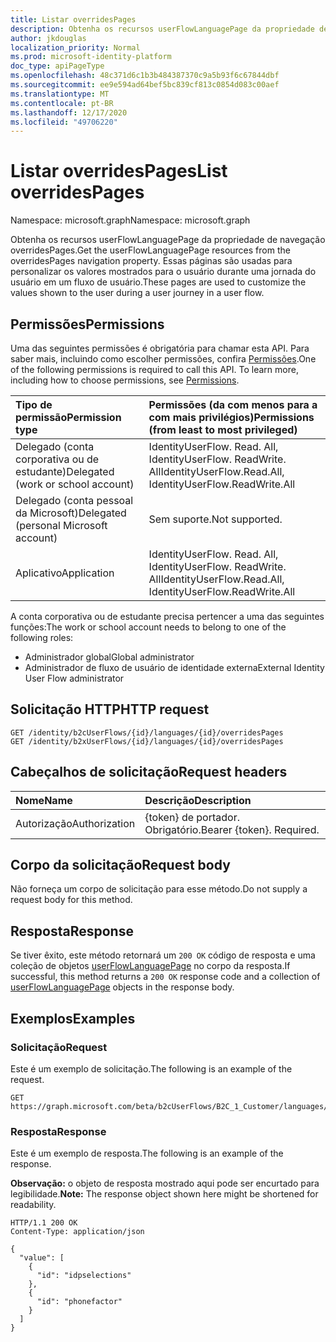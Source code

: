```yaml
---
title: Listar overridesPages
description: Obtenha os recursos userFlowLanguagePage da propriedade de navegação overridesPages.
author: jkdouglas
localization_priority: Normal
ms.prod: microsoft-identity-platform
doc_type: apiPageType
ms.openlocfilehash: 48c371d6c1b3b484387370c9a5b93f6c67844dbf
ms.sourcegitcommit: ee9e594ad64bef5bc839cf813c0854d083c00aef
ms.translationtype: MT
ms.contentlocale: pt-BR
ms.lasthandoff: 12/17/2020
ms.locfileid: "49706220"
---
```

# <a name="list-overridespages"></a><span data-ttu-id="7e238-103">Listar overridesPages</span><span class="sxs-lookup"><span data-stu-id="7e238-103">List overridesPages</span></span>

<span data-ttu-id="7e238-104">Namespace: microsoft.graph</span><span class="sxs-lookup"><span data-stu-id="7e238-104">Namespace: microsoft.graph</span></span>

<span data-ttu-id="7e238-105">Obtenha os recursos userFlowLanguagePage da propriedade de navegação overridesPages.</span><span class="sxs-lookup"><span data-stu-id="7e238-105">Get the userFlowLanguagePage resources from the overridesPages navigation property.</span></span> <span data-ttu-id="7e238-106">Essas páginas são usadas para personalizar os valores mostrados para o usuário durante uma jornada do usuário em um fluxo de usuário.</span><span class="sxs-lookup"><span data-stu-id="7e238-106">These pages are used to customize the values shown to the user during a user journey in a user flow.</span></span>

## <a name="permissions"></a><span data-ttu-id="7e238-107">Permissões</span><span class="sxs-lookup"><span data-stu-id="7e238-107">Permissions</span></span>

<span data-ttu-id="7e238-p102">Uma das seguintes permissões é obrigatória para chamar esta API. Para saber mais, incluindo como escolher permissões, confira [Permissões](/graph/permissions-reference).</span><span class="sxs-lookup"><span data-stu-id="7e238-p102">One of the following permissions is required to call this API. To learn more, including how to choose permissions, see [Permissions](/graph/permissions-reference).</span></span>

|<span data-ttu-id="7e238-110">Tipo de permissão</span><span class="sxs-lookup"><span data-stu-id="7e238-110">Permission type</span></span>      | <span data-ttu-id="7e238-111">Permissões (da com menos para a com mais privilégios)</span><span class="sxs-lookup"><span data-stu-id="7e238-111">Permissions (from least to most privileged)</span></span>              |
|:--------------------|:---------------------------------------------------------|
|<span data-ttu-id="7e238-112">Delegado (conta corporativa ou de estudante)</span><span class="sxs-lookup"><span data-stu-id="7e238-112">Delegated (work or school account)</span></span>|<span data-ttu-id="7e238-113">IdentityUserFlow. Read. All, IdentityUserFlow. ReadWrite. All</span><span class="sxs-lookup"><span data-stu-id="7e238-113">IdentityUserFlow.Read.All, IdentityUserFlow.ReadWrite.All</span></span>|
|<span data-ttu-id="7e238-114">Delegado (conta pessoal da Microsoft)</span><span class="sxs-lookup"><span data-stu-id="7e238-114">Delegated (personal Microsoft account)</span></span>| <span data-ttu-id="7e238-115">Sem suporte.</span><span class="sxs-lookup"><span data-stu-id="7e238-115">Not supported.</span></span>|
|<span data-ttu-id="7e238-116">Aplicativo</span><span class="sxs-lookup"><span data-stu-id="7e238-116">Application</span></span>|<span data-ttu-id="7e238-117">IdentityUserFlow. Read. All, IdentityUserFlow. ReadWrite. All</span><span class="sxs-lookup"><span data-stu-id="7e238-117">IdentityUserFlow.Read.All, IdentityUserFlow.ReadWrite.All</span></span>|

<span data-ttu-id="7e238-118">A conta corporativa ou de estudante precisa pertencer a uma das seguintes funções:</span><span class="sxs-lookup"><span data-stu-id="7e238-118">The work or school account needs to belong to one of the following roles:</span></span>

* <span data-ttu-id="7e238-119">Administrador global</span><span class="sxs-lookup"><span data-stu-id="7e238-119">Global administrator</span></span>
* <span data-ttu-id="7e238-120">Administrador de fluxo de usuário de identidade externa</span><span class="sxs-lookup"><span data-stu-id="7e238-120">External Identity User Flow administrator</span></span>

## <a name="http-request"></a><span data-ttu-id="7e238-121">Solicitação HTTP</span><span class="sxs-lookup"><span data-stu-id="7e238-121">HTTP request</span></span>

<!-- {
  "blockType": "ignored"
}
-->

``` http
GET /identity/b2cUserFlows/{id}/languages/{id}/overridesPages
GET /identity/b2xUserFlows/{id}/languages/{id}/overridesPages
```

## <a name="request-headers"></a><span data-ttu-id="7e238-122">Cabeçalhos de solicitação</span><span class="sxs-lookup"><span data-stu-id="7e238-122">Request headers</span></span>

|<span data-ttu-id="7e238-123">Nome</span><span class="sxs-lookup"><span data-stu-id="7e238-123">Name</span></span>|<span data-ttu-id="7e238-124">Descrição</span><span class="sxs-lookup"><span data-stu-id="7e238-124">Description</span></span>|
|:---|:---|
|<span data-ttu-id="7e238-125">Autorização</span><span class="sxs-lookup"><span data-stu-id="7e238-125">Authorization</span></span>|<span data-ttu-id="7e238-p103">{token} de portador. Obrigatório.</span><span class="sxs-lookup"><span data-stu-id="7e238-p103">Bearer {token}. Required.</span></span>|

## <a name="request-body"></a><span data-ttu-id="7e238-128">Corpo da solicitação</span><span class="sxs-lookup"><span data-stu-id="7e238-128">Request body</span></span>

<span data-ttu-id="7e238-129">Não forneça um corpo de solicitação para esse método.</span><span class="sxs-lookup"><span data-stu-id="7e238-129">Do not supply a request body for this method.</span></span>

## <a name="response"></a><span data-ttu-id="7e238-130">Resposta</span><span class="sxs-lookup"><span data-stu-id="7e238-130">Response</span></span>

<span data-ttu-id="7e238-131">Se tiver êxito, este método retornará um `200 OK` código de resposta e uma coleção de objetos [userFlowLanguagePage](../resources/userflowlanguagepage.md) no corpo da resposta.</span><span class="sxs-lookup"><span data-stu-id="7e238-131">If successful, this method returns a `200 OK` response code and a collection of [userFlowLanguagePage](../resources/userflowlanguagepage.md) objects in the response body.</span></span>

## <a name="examples"></a><span data-ttu-id="7e238-132">Exemplos</span><span class="sxs-lookup"><span data-stu-id="7e238-132">Examples</span></span>

### <a name="request"></a><span data-ttu-id="7e238-133">Solicitação</span><span class="sxs-lookup"><span data-stu-id="7e238-133">Request</span></span>

<span data-ttu-id="7e238-134">Este é um exemplo de solicitação.</span><span class="sxs-lookup"><span data-stu-id="7e238-134">The following is an example of the request.</span></span>

<!-- {
  "blockType": "request",
  "name": "get_userflowlanguagepage"
}
-->

``` http
GET https://graph.microsoft.com/beta/b2cUserFlows/B2C_1_Customer/languages/en/overridesPages
```

### <a name="response"></a><span data-ttu-id="7e238-135">Resposta</span><span class="sxs-lookup"><span data-stu-id="7e238-135">Response</span></span>

<span data-ttu-id="7e238-136">Este é um exemplo de resposta.</span><span class="sxs-lookup"><span data-stu-id="7e238-136">The following is an example of the response.</span></span>

<span data-ttu-id="7e238-137">**Observação:** o objeto de resposta mostrado aqui pode ser encurtado para legibilidade.</span><span class="sxs-lookup"><span data-stu-id="7e238-137">**Note:** The response object shown here might be shortened for readability.</span></span>
<!-- {
  "blockType": "response",
  "truncated": true,
  "@odata.type": "Collection(microsoft.graph.userFlowLanguagePage)"
}
-->

``` http
HTTP/1.1 200 OK
Content-Type: application/json

{
  "value": [
    {
      "id": "idpselections"
    },
    {
      "id": "phonefactor"
    }
  ]
}
```
